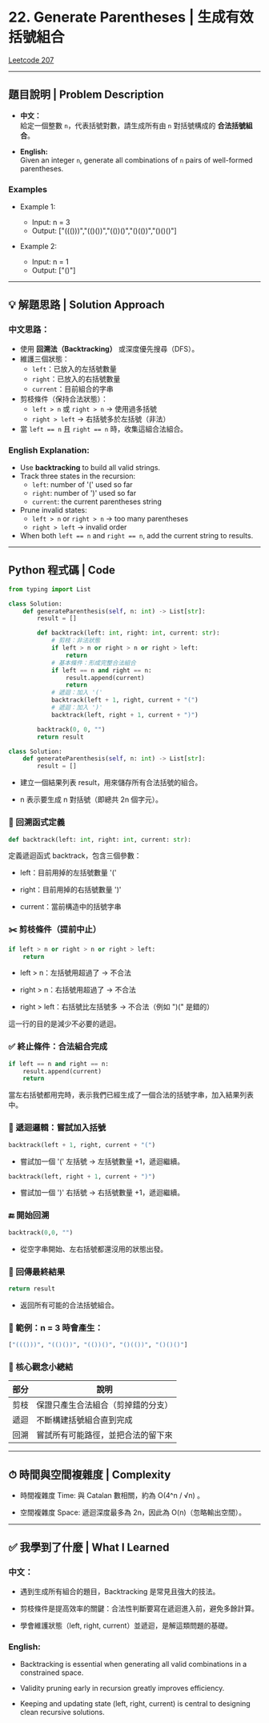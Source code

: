 # 22. Generate Parentheses | 生成有效括號組合

[Leetcode 207](https://leetcode.com/problems/generate-parentheses/)

---

##  題目說明 | Problem Description

- **中文：**  
  給定一個整數 `n`，代表括號對數，請生成所有由 `n` 對括號構成的 **合法括號組合**。

- **English:**  
  Given an integer `n`, generate all combinations of `n` pairs of well-formed parentheses.

### Examples
- Example 1:

    - Input: n = 3
    - Output: ["((()))","(()())","(())()","()(())","()()()"]

- Example 2:

    - Input: n = 1
    - Output: ["()"]


---

##  💡 解題思路 | Solution Approach

### 中文思路：
- 使用 **回溯法（Backtracking）** 或深度優先搜尋（DFS）。
- 維護三個狀態：
  - `left`：已放入的左括號數量  
  - `right`：已放入的右括號數量  
  - `current`：目前組合的字串
- 剪枝條件（保持合法狀態）：
  - `left > n` 或 `right > n` → 使用過多括號
  - `right > left` → 右括號多於左括號（非法）
- 當 `left == n` 且 `right == n` 時，收集這組合法組合。

### English Explanation:
- Use **backtracking** to build all valid strings.
- Track three states in the recursion:
  - `left`: number of '(' used so far  
  - `right`: number of ')' used so far  
  - `current`: the current parentheses string
- Prune invalid states:
  - `left > n` or `right > n` → too many parentheses  
  - `right > left` → invalid order
- When both `left == n` and `right == n`, add the current string to results.

---

##  Python 程式碼 | Code

```python
from typing import List

class Solution:
    def generateParenthesis(self, n: int) -> List[str]:
        result = []

        def backtrack(left: int, right: int, current: str):
            # 剪枝：非法狀態
            if left > n or right > n or right > left:
                return
            # 基本條件：形成完整合法組合
            if left == n and right == n:
                result.append(current)
                return
            # 遞迴：加入 '('
            backtrack(left + 1, right, current + "(")
            # 遞迴：加入 ')'
            backtrack(left, right + 1, current + ")")

        backtrack(0, 0, "")
        return result
```
```python
class Solution:
    def generateParenthesis(self, n: int) -> List[str]:
        result = []
```
- 建立一個結果列表 result，用來儲存所有合法括號的組合。

- n 表示要生成 n 對括號（即總共 2n 個字元）。

### 🧠 回溯函式定義
```python
def backtrack(left: int, right: int, current: str):
```
定義遞迴函式 backtrack，包含三個參數：

- left：目前用掉的左括號數量 '('

- right：目前用掉的右括號數量 ')'

- current：當前構造中的括號字串

### ✂️ 剪枝條件（提前中止）
```python
if left > n or right > n or right > left:
    return
```
- left > n：左括號用超過了 → 不合法

- right > n：右括號用超過了 → 不合法

- right > left：右括號比左括號多 → 不合法（例如 ")(" 是錯的）

這一行的目的是減少不必要的遞迴。

### ✅ 終止條件：合法組合完成
```python
if left == n and right == n:
    result.append(current)
    return
```
當左右括號都用完時，表示我們已經生成了一個合法的括號字串，加入結果列表中。

### 🔁 遞迴邏輯：嘗試加入括號
```python
backtrack(left + 1, right, current + "(")
```
- 嘗試加一個 '(' 左括號 → 左括號數量 +1，遞迴繼續。
```python
backtrack(left, right + 1, current + ")")
```
- 嘗試加一個 ')' 右括號 → 右括號數量 +1，遞迴繼續。

### 🔚 開始回溯
```python
backtrack(0,0, "")
```
- 從空字串開始、左右括號都還沒用的狀態出發。

### 🔁 回傳最終結果
```python
return result
```
- 返回所有可能的合法括號組合。

### 🧪 範例：n = 3 時會產生：
```python
["((()))", "(()())", "(())()", "()(())", "()()()"]
```

### 🧠 核心觀念小總結
| 部分 | 說明                |
| -- | ----------------- |
| 剪枝 | 保證只產生合法組合（剪掉錯的分支） |
| 遞迴 | 不斷構建括號組合直到完成      |
| 回溯 | 嘗試所有可能路徑，並把合法的留下來 |


---

## ⏱ 時間與空間複雜度 | Complexity

- 時間複雜度 Time: 與 Catalan 數相關，約為 O(4^n / √n) 。

- 空間複雜度 Space: 遞迴深度最多為 2n，因此為 O(n)（忽略輸出空間）。

---

## ✅ 我學到了什麼 | What I Learned
### 中文：

- 遇到生成所有組合的題目，Backtracking 是常見且強大的技法。

- 剪枝條件是提高效率的關鍵：合法性判斷要寫在遞迴進入前，避免多餘計算。

- 學會維護狀態（left, right, current）並遞迴，是解這類問題的基礎。

### English:

- Backtracking is essential when generating all valid combinations in a constrained space.

- Validity pruning early in recursion greatly improves efficiency.

- Keeping and updating state (left, right, current) is central to designing clean recursive solutions.